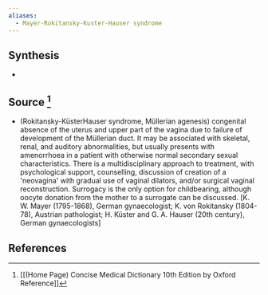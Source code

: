 ```yaml
---
aliases:
  - Mayer-Rokitansky-Kuster-Hauser syndrome
---
```

## Synthesis
- 
## Source [^1]
- (Rokitansky-KüsterHauser syndrome, Müllerian agenesis) congenital absence of the uterus and upper part of the vagina due to failure of development of the Müllerian duct. It may be associated with skeletal, renal, and auditory abnormalities, but usually presents with amenorrhoea in a patient with otherwise normal secondary sexual characteristics. There is a multidisciplinary approach to treatment, with psychological support, counselling, discussion of creation of a 'neovagina' with gradual use of vaginal dilators, and/or surgical vaginal reconstruction. Surrogacy is the only option for childbearing, although oocyte donation from the mother to a surrogate can be discussed. \[K. W. Mayer (1795-1868), German gynaecologist; K. von Rokitansky (1804-78), Austrian pathologist; H. Küster and G. A. Hauser (20th century), German gynaecologists]
## References

[^1]: [[(Home Page) Concise Medical Dictionary 10th Edition by Oxford Reference]]